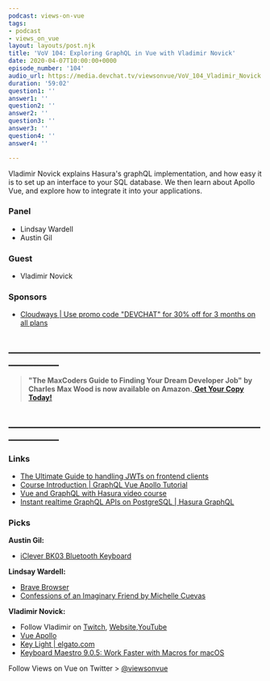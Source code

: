 ```yaml
---
podcast: views-on-vue
tags:
- podcast
- views_on_vue
layout: layouts/post.njk
title: 'VoV 104: Exploring GraphQL in Vue with Vladimir Novick'
date: 2020-04-07T10:00:00+0000
episode_number: '104'
audio_url: https://media.devchat.tv/viewsonvue/VoV_104_Vladimir_Novick.mp3
duration: '59:02'
question1: ''
answer1: ''
question2: ''
answer2: ''
question3: ''
answer3: ''
question4: ''
answer4: ''

---
```

Vladimir Novick explains Hasura's graphQL implementation, and how easy it is to set up an interface to your SQL database. We then learn about Apollo Vue, and explore how to integrate it into your applications.

### **Panel**

* Lindsay Wardell
* Austin Gil

### **Guest**

* Vladimir Novick

### **Sponsors**

* [Cloudways | Use promo code "DEVCHAT" for 30% off for 3 months on all plans](https://www.cloudways.com/en/?id=546951&chan=Devchat&data1=Vue-show&data2=Podcast-7)

## **____________________________________________________________**

> **"The MaxCoders Guide to Finding Your Dream Developer Job" by Charles Max Wood is now available on Amazon.**[ **Get Your Copy Today!**](https://www.amazon.com/gp/product/B081MBL5C9/ref=as_li_ss_tl?ie=UTF8&linkCode=sl1&tag=devchattv-20&linkId=9d61363241636e2546ef46abba198746&language=en_US)

## **____________________________________________________________**

### **Links**

* [The Ultimate Guide to handling JWTs on frontend clients](https://hasura.io/blog/best-practices-of-using-jwt-with-graphql/)
* [Course Introduction | GraphQL Vue Apollo Tutorial](https://hasura.io/learn/graphql/vue/introduction/)
* [Vue and GraphQL with Hasura video course](https://dev.to/hasurahq/vue-and-graphql-with-hasura-video-course-3mpp)
* [Instant realtime GraphQL APIs on PostgreSQL | Hasura GraphQL](https://hasura.io/)

### **Picks**

**Austin Gil:**

* [iClever BK03 Bluetooth Keyboard](https://www.amazon.com/iClever-Bluetooth-Keyboard-Foldable-Smartphones/dp/B00YWLJNPQ?pldnSite=1)

**Lindsay Wardell:**

* [Brave Browser](https://brave.com/)
* [Confessions of an Imaginary Friend by Michelle Cuevas](https://www.goodreads.com/book/show/19542845-confessions-of-an-imaginary-friend)

**Vladimir Novick:**

* Follow Vladimir on [Twitch](https://www.twitch.tv/vnovick), [Website](https://vnovick.com/),[YouTube](https://www.youtube.com/c/vladimirnovickdev)
* [Vue Apollo](https://vue-apollo.netlify.com/)
* [Key Light | elgato.com](https://www.elgato.com/en/gaming/key-light)
* [Keyboard Maestro 9.0.5: Work Faster with Macros for macOS](https://www.keyboardmaestro.com/main/)

Follow Views on Vue on Twitter > [@viewsonvue](https://twitter.com/viewsonvue)
